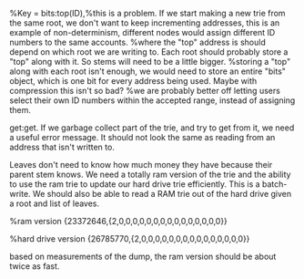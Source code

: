 %Key = bits:top(ID),%this is a problem. If we start making a new trie from the same root, we don't want to keep incrementing addresses, this is an example of non-determinism, different nodes would assign different ID numbers to the same accounts.
    %where the "top" address is should depend on which root we are writing to. Each root should probably store a "top" along with it. So stems will need to be a little bigger.
    %storing a "top" along with each root isn't enough, we would need to store an entire "bits" object, which is one bit for every address being used. Maybe with compression this isn't so bad?
    %we are probably better off letting users select their own ID numbers within the accepted range, instead of assigning them.




get:get.
If we garbage collect part of the trie, and try to get from it, we need a useful error message.
It should not look the same as reading from an address that isn't written to.



Leaves don't need to know how much money they have because their parent stem knows.
We need a totally ram version of the trie and the ability to use the ram trie to update our hard drive trie efficiently. This is a batch-write.
We should also be able to read a RAM trie out of the hard drive given a root and list of leaves.



%ram version
{23372646,{2,0,0,0,0,0,0,0,0,0,0,0,0,0,0,0}}

%hard drive version
{26785770,{2,0,0,0,0,0,0,0,0,0,0,0,0,0,0,0}}

based on measurements of the dump, the ram version should be about twice as fast.